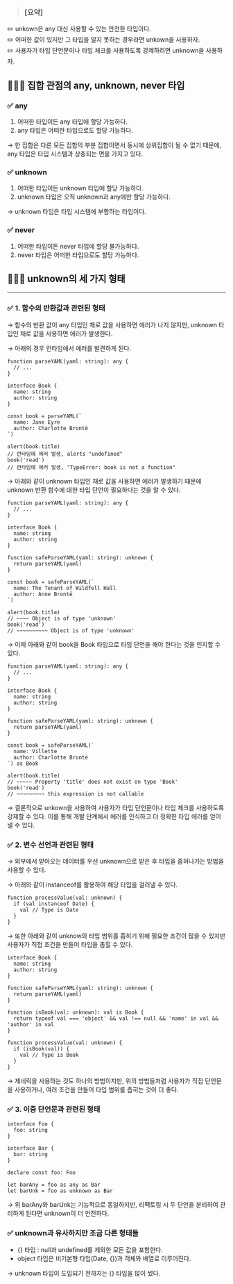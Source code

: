 > ### [요약]  
✏️ unkown은 any 대신 사용할 수 있는 안전한 타입이다.  
✏️ 어떠한 값이 있지만 그 타입을 알지 못하는 경우라면 unkown을 사용하자.  
✏️ 사용자가 타입 단언문이나 타입 체크를 사용하도록 강제하려면 unknown을 사용하자.

## 🧑🏻‍💻 집합 관점의 any, unknown, never 타입

### ✅ any

1. 어떠한 타입이든 any 타입에 할당 가능하다.
2. any 타입은 어떠한 타입으로도 할당 가능하다.

→ 한 집합은 다른 모든 집합의 부분 집합이면서 동시에 상위집합이 될 수 없기 때문에, any 타입은 타입 시스템과 상충되는 면을 가지고 있다.

### ✅ unknown

1. 어떠한 타입이든 unknown 타입에 할당 가능하다.
2. unknown 타입은 오직 unknown과 any에만 할당 가능하다.

→ unknown 타입은 타입 시스템에 부합하는 타입이다.

### ✅ never

1. 어떠한 타입이든 never 타입에 할당 불가능하다.
2. never 타입은 어떠한 타입으로도 할당 가능하다.

## 🧑🏻‍💻 unknown의 세 가지 형태

---

### ✅ 1. 함수의 반환값과 관련된 형태

→ 함수의 반환 값이 any 타입인 채로 값을 사용하면 에러가 나지 않지만, unknown 타입인 채로 값을 사용하면 에러가 발생한다.

→ 아래의 경우 런타임에서 에러를 발견하게 된다.

```tsx
function parseYAML(yaml: string): any {
  // ...
}

interface Book {
  name: string
  author: string
}

const book = parseYAML(`
  name: Jane Eyre
  author: Charlotte Brontë
`)

alert(book.title)
// 런타임에 에러 발생, alerts "undefined"
book('read')
// 런타임에 에러 발생, "TypeError: book is not a function"
```

→ 아래와 같이 unknown 타입인 채로 값을 사용하면 에러가 발생하기 때문에 unknown 반환 함수에 대한 타입 단언이 필요하다는 것을 알 수 있다.

```tsx
function parseYAML(yaml: string): any {
  // ...
}

interface Book {
  name: string
  author: string
}

function safeParseYAML(yaml: string): unknown {
  return parseYAML(yaml)
}

const book = safeParseYAML(`
  name: The Tenant of Wildfell Hall
  author: Anne Brontë
`)

alert(book.title)
// ~~~~ Object is of type 'unknown'
book('read')
// ~~~~~~~~~~ Object is of type 'unknown'
``` 

→ 이제 아래와 같이 book을 Book 타입으로 타입 단언을 해야 한다는 것을 인지할 수 있다.  

```tsx
function parseYAML(yaml: string): any {
  // ...
}

interface Book {
  name: string
  author: string
}

function safeParseYAML(yaml: string): unknown {
  return parseYAML(yaml)
}

const book = safeParseYAML(`
  name: Villette
  author: Charlotte Brontë
`) as Book

alert(book.title)
// ~~~~~ Property 'title' does not exist on type 'Book'
book('read')
// ~~~~~~~~~ this expression is not callable
```

→ 결론적으로 unkown을 사용하여 사용자가 타입 단언문이나 타입 체크를 사용하도록 강제할 수 있다. 이를 통해 개발 단계에서 에러를 인식하고 더 정확한 타입 에러를 얻어낼 수 있다.

### ✅ 2. 변수 선언과 관련된 형태

→ 외부에서 받아오는 데이터를 우선 unknown으로 받은 후 타입을 좁혀나가는 방법을 사용할 수 있다.

→ 아래와 같이 instanceof를 활용하여 해당 타입을 걸러낼 수 있다.

```tsx
function processValue(val: unknown) {
  if (val instanceof Date) {
    val // Type is Date
  }
}
```

→ 또한 아래와 같이 unknow의 타입 범위를 좁히기 위해 필요한 조건이 많을 수 있지만 사용자가 직접 조건을 만들어 타입을 좁힐 수 있다.

```tsx
interface Book {
  name: string
  author: string
}

function safeParseYAML(yaml: string): unknown {
  return parseYAML(yaml)
}

function isBook(val: unknown): val is Book {
  return typeof val === 'object' && val !== null && 'name' in val && 'author' in val
}

function processValue(val: unknown) {
  if (isBook(val)) {
    val // Type is Book
  }
}
```

→ 제네릭을 사용하는 것도 하나의 방법이지만, 위의 방법들처럼 사용자가 직접 단언문을 사용하거나, 여러 조건을 만들어 타입 범위를 좁히는 것이 더 좋다.

### ✅ 3. 이중 단언문과 관련된 형태

```tsx
interface Foo {
  foo: string
}

interface Bar {
  bar: string
}

declare const foo: Foo

let barAny = foo as any as Bar
let barUnk = foo as unknown as Bar
```

→ 위 barAny와 barUnk는 기능적으로 동일하지만, 리팩토링 시 두 단언을 분리하여 관리하게 된다면 unknown이 더 안전하다.

### ✅ unknown과 유사하지만 조금 다른 형태들

- {} 타입 : null과 undefined를 제외한 모든 값을 포함한다.
- object 타입은 비기본형 타입(Date, {})과 객체와 배열로 이루어진다.

→ unknown 타입이 도입되기 전까지는 {} 타입을 많이 썼다.